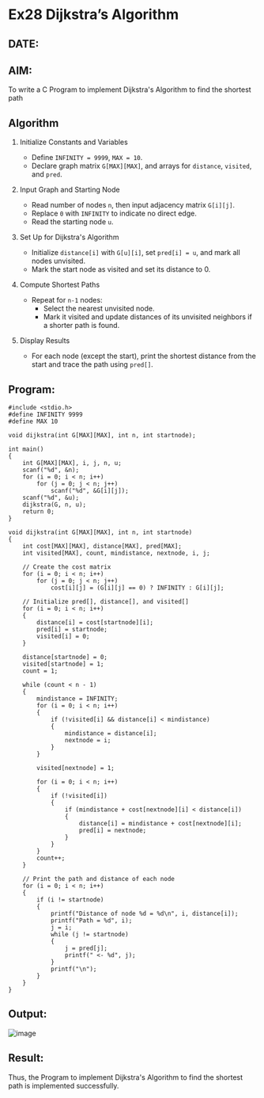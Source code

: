 # Ex28 Dijkstra’s Algorithm
## DATE:
## AIM:
To write a C Program to implement Dijkstra's Algorithm to find the shortest path

## Algorithm

1. Initialize Constants and Variables  
   - Define `INFINITY = 9999`, `MAX = 10`.  
   - Declare graph matrix `G[MAX][MAX]`, and arrays for `distance`, `visited`, and `pred`.

2. Input Graph and Starting Node  
   - Read number of nodes `n`, then input adjacency matrix `G[i][j]`.  
   - Replace `0` with `INFINITY` to indicate no direct edge.  
   - Read the starting node `u`.

3. Set Up for Dijkstra's Algorithm 
   - Initialize `distance[i]` with `G[u][i]`, set `pred[i] = u`, and mark all nodes unvisited.  
   - Mark the start node as visited and set its distance to 0.

4. Compute Shortest Paths 
   - Repeat for `n-1` nodes:  
     - Select the nearest unvisited node.  
     - Mark it visited and update distances of its unvisited neighbors if a shorter path is found.

5. Display Results
   - For each node (except the start), print the shortest distance from the start and trace the path using `pred[]`.


## Program:
```
#include <stdio.h>
#define INFINITY 9999
#define MAX 10

void dijkstra(int G[MAX][MAX], int n, int startnode);

int main()
{
    int G[MAX][MAX], i, j, n, u;
    scanf("%d", &n);
    for (i = 0; i < n; i++)
        for (j = 0; j < n; j++)
            scanf("%d", &G[i][j]);
    scanf("%d", &u);
    dijkstra(G, n, u);
    return 0;
}

void dijkstra(int G[MAX][MAX], int n, int startnode)
{
    int cost[MAX][MAX], distance[MAX], pred[MAX];
    int visited[MAX], count, mindistance, nextnode, i, j;

    // Create the cost matrix
    for (i = 0; i < n; i++)
        for (j = 0; j < n; j++)
            cost[i][j] = (G[i][j] == 0) ? INFINITY : G[i][j];

    // Initialize pred[], distance[], and visited[]
    for (i = 0; i < n; i++)
    {
        distance[i] = cost[startnode][i];
        pred[i] = startnode;
        visited[i] = 0;
    }

    distance[startnode] = 0;
    visited[startnode] = 1;
    count = 1;

    while (count < n - 1)
    {
        mindistance = INFINITY;
        for (i = 0; i < n; i++)
        {
            if (!visited[i] && distance[i] < mindistance)
            {
                mindistance = distance[i];
                nextnode = i;
            }
        }

        visited[nextnode] = 1;

        for (i = 0; i < n; i++)
        {
            if (!visited[i])
            {
                if (mindistance + cost[nextnode][i] < distance[i])
                {
                    distance[i] = mindistance + cost[nextnode][i];
                    pred[i] = nextnode;
                }
            }
        }
        count++;
    }

    // Print the path and distance of each node
    for (i = 0; i < n; i++)
    {
        if (i != startnode)
        {
            printf("Distance of node %d = %d\n", i, distance[i]);
            printf("Path = %d", i);
            j = i;
            while (j != startnode)
            {
                j = pred[j];
                printf(" <- %d", j);
            }
            printf("\n");
        }
    }
}
```

## Output:

![image](https://github.com/user-attachments/assets/121d86c2-a203-4174-aa9d-5389b62714ef)

## Result:
Thus, the Program to implement Dijkstra's Algorithm to find the shortest path is implemented successfully.
